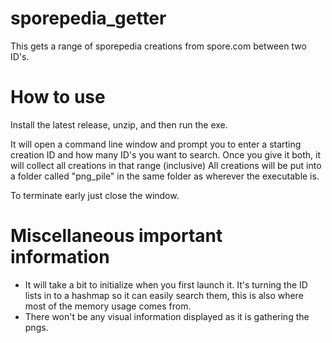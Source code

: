 # sporepedia_getter
This gets a range of sporepedia creations from spore.com between two ID's.

# How to use
Install the latest release, unzip, and then run the exe.

It will open a command line window and prompt you to enter a starting creation ID and how many ID's you want to search. Once you give it both, it will collect all creations in that range (inclusive)
All creations will be put into a folder called "png_pile" in the same folder as wherever the executable is.

To terminate early just close the window.

# Miscellaneous important information
- It will take a bit to initialize when you first launch it. It's turning the ID lists in to a hashmap so it can easily search them, this is also where most of the memory usage comes from.
- There won't be any visual information displayed as it is gathering the pngs.
